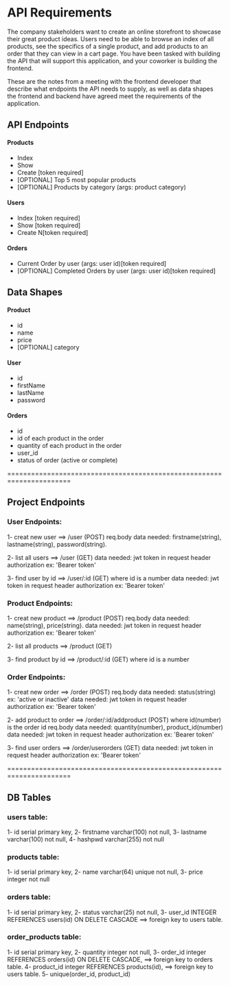 # API Requirements

The company stakeholders want to create an online storefront to showcase their great product ideas. Users need to be able to browse an index of all products, see the specifics of a single product, and add products to an order that they can view in a cart page. You have been tasked with building the API that will support this application, and your coworker is building the frontend.

These are the notes from a meeting with the frontend developer that describe what endpoints the API needs to supply, as well as data shapes the frontend and backend have agreed meet the requirements of the application.

## API Endpoints

#### Products

- Index
- Show
- Create [token required]
- [OPTIONAL] Top 5 most popular products
- [OPTIONAL] Products by category (args: product category)

#### Users

- Index [token required]
- Show [token required]
- Create N[token required]

#### Orders

- Current Order by user (args: user id)[token required]
- [OPTIONAL] Completed Orders by user (args: user id)[token required]

## Data Shapes

#### Product

- id
- name
- price
- [OPTIONAL] category

#### User

- id
- firstName
- lastName
- password

#### Orders

- id
- id of each product in the order
- quantity of each product in the order
- user_id
- status of order (active or complete)

======================================================================

## Project Endpoints

### User Endpoints:

1- creat new user ==> /user (POST)
req.body data needed: firstname(string), lastname(string), password(string).

2- list all users ==> /user (GET)
data needed: jwt token in request header authorization ex: 'Bearer token'

3- find user by id ==> /user/:id (GET) where id is a number
data needed: jwt token in request header authorization ex: 'Bearer token'

### Product Endpoints:

1- creat new product ==> /product (POST)
req.body data needed: name(string), price(string).
data needed: jwt token in request header authorization ex: 'Bearer token'

2- list all products ==> /product (GET)

3- find product by id ==> /product/:id (GET) where id is a number

### Order Endpoints:

1- creat new order ==> /order (POST)
req.body data needed: status(string) ex: 'active or inactive'
data needed: jwt token in request header authorization ex: 'Bearer token'

2- add product to order ==> /order/:id/addproduct (POST)
where id(number) is the order id
req.body data needed: quantity(number), product_id(number)
data needed: jwt token in request header authorization ex: 'Bearer token'

3- find user orders ==> /order/userorders (GET)
data needed: jwt token in request header authorization ex: 'Bearer token'

======================================================================

## DB Tables

### users table:

1- id serial primary key,
2- firstname varchar(100) not null,
3- lastname varchar(100) not null,
4- hashpwd varchar(255) not null

### products table:

1- id serial primary key,
2- name varchar(64) unique not null,
3- price integer not null

### orders table:

1- id serial primary key,
2- status varchar(25) not null,
3- user_id INTEGER REFERENCES users(id) ON DELETE CASCADE ==> foreign key to users table.

### order_products table:

1- id serial primary key,
2- quantity integer not null,
3- order_id integer REFERENCES orders(id) ON DELETE CASCADE, ==> foreign key to orders table.
4- product_id integer REFERENCES products(id), ==> foreign key to users table.
5- unique(order_id, product_id)

